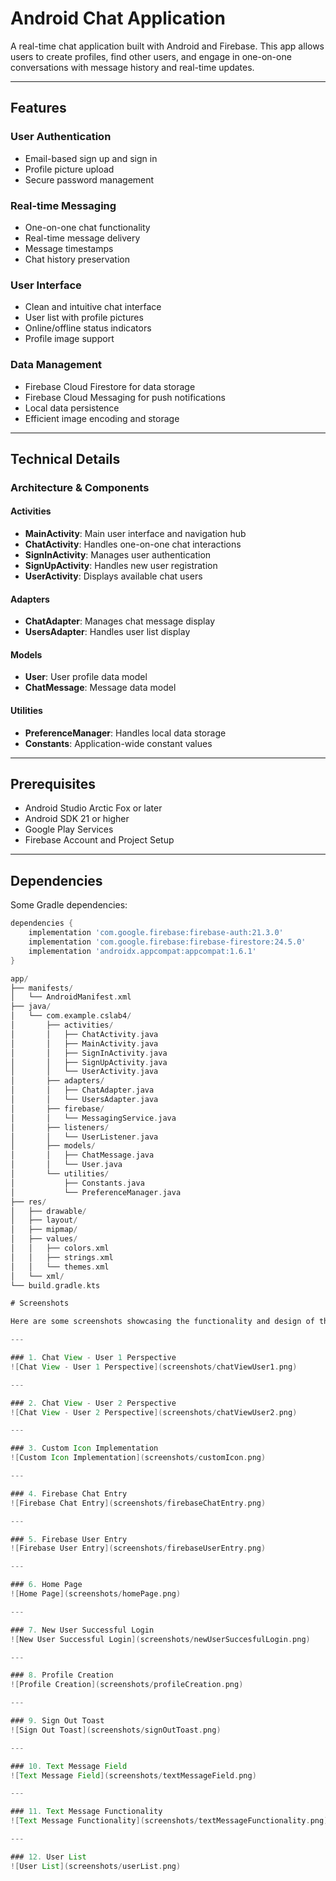 # Android Chat Application

A real-time chat application built with Android and Firebase. This app allows users to create profiles, find other users, and engage in one-on-one conversations with message history and real-time updates.

---

## Features

### User Authentication
- Email-based sign up and sign in
- Profile picture upload
- Secure password management

### Real-time Messaging
- One-on-one chat functionality
- Real-time message delivery
- Message timestamps
- Chat history preservation

### User Interface
- Clean and intuitive chat interface
- User list with profile pictures
- Online/offline status indicators
- Profile image support

### Data Management
- Firebase Cloud Firestore for data storage
- Firebase Cloud Messaging for push notifications
- Local data persistence
- Efficient image encoding and storage

---

## Technical Details

### Architecture & Components

#### Activities
- **MainActivity**: Main user interface and navigation hub
- **ChatActivity**: Handles one-on-one chat interactions
- **SignInActivity**: Manages user authentication
- **SignUpActivity**: Handles new user registration
- **UserActivity**: Displays available chat users

#### Adapters
- **ChatAdapter**: Manages chat message display
- **UsersAdapter**: Handles user list display

#### Models
- **User**: User profile data model
- **ChatMessage**: Message data model

#### Utilities
- **PreferenceManager**: Handles local data storage
- **Constants**: Application-wide constant values

---

## Prerequisites

- Android Studio Arctic Fox or later
- Android SDK 21 or higher
- Google Play Services
- Firebase Account and Project Setup

---

## Dependencies

Some Gradle dependencies:
```groovy
dependencies {
    implementation 'com.google.firebase:firebase-auth:21.3.0'
    implementation 'com.google.firebase:firebase-firestore:24.5.0'
    implementation 'androidx.appcompat:appcompat:1.6.1'
}

app/
├── manifests/
│   └── AndroidManifest.xml
├── java/
│   └── com.example.cslab4/
│       ├── activities/
│       │   ├── ChatActivity.java
│       │   ├── MainActivity.java
│       │   ├── SignInActivity.java
│       │   ├── SignUpActivity.java
│       │   └── UserActivity.java
│       ├── adapters/
│       │   ├── ChatAdapter.java
│       │   └── UsersAdapter.java
│       ├── firebase/
│       │   └── MessagingService.java
│       ├── listeners/
│       │   └── UserListener.java
│       ├── models/
│       │   ├── ChatMessage.java
│       │   └── User.java
│       └── utilities/
│           ├── Constants.java
│           └── PreferenceManager.java
├── res/
│   ├── drawable/
│   ├── layout/
│   ├── mipmap/
│   ├── values/
│   │   ├── colors.xml
│   │   ├── strings.xml
│   │   └── themes.xml
│   └── xml/
└── build.gradle.kts

# Screenshots

Here are some screenshots showcasing the functionality and design of the application:

---

### 1. Chat View - User 1 Perspective
![Chat View - User 1 Perspective](screenshots/chatViewUser1.png)

---

### 2. Chat View - User 2 Perspective
![Chat View - User 2 Perspective](screenshots/chatViewUser2.png)

---

### 3. Custom Icon Implementation
![Custom Icon Implementation](screenshots/customIcon.png)

---

### 4. Firebase Chat Entry
![Firebase Chat Entry](screenshots/firebaseChatEntry.png)

---

### 5. Firebase User Entry
![Firebase User Entry](screenshots/firebaseUserEntry.png)

---

### 6. Home Page
![Home Page](screenshots/homePage.png)

---

### 7. New User Successful Login
![New User Successful Login](screenshots/newUserSuccesfulLogin.png)

---

### 8. Profile Creation
![Profile Creation](screenshots/profileCreation.png)

---

### 9. Sign Out Toast
![Sign Out Toast](screenshots/signOutToast.png)

---

### 10. Text Message Field
![Text Message Field](screenshots/textMessageField.png)

---

### 11. Text Message Functionality
![Text Message Functionality](screenshots/textMessageFunctionality.png)

---

### 12. User List
![User List](screenshots/userList.png)

